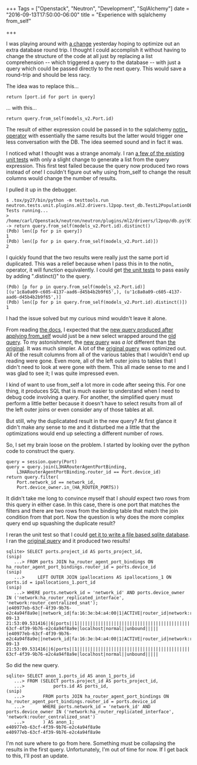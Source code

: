 +++
Tags = ["Openstack", "Neutron", "Development", "SqlAlchemy"]
date = "2016-09-13T17:50:00-06:00"
title = "Experience with sqlalchemy from_self"

+++

I was playing around with [a change][change] yesterday hoping to
optimize out an extra database round trip. I thought I could accomplish
it without having to change the structure of the code at all just by
replacing a list comprehension -- which triggered a query to the
database -- with just a query which could be passed directly to the next
query. This would save a round-trip and should be less racy.

The idea was to replace this...

    return [port.id for port in query]

... with this...

    return query.from_self(models_v2.Port.id)

The result of either expression could be passed in to the sqlalchemy
[notin\_  operator][notin] with essentially the same results but the
latter would trigger one less conversation with the DB. The idea seemed
sound and in fact it was.

I noticed what I thought was a strange anomaly. I ran [a few of the
existing unit tests][unittests] with only a slight change to generate a
list from the query expression. This first test failed because the query
now produced two rows instead of one! I couldn't figure out why using
from_self to change the result columns would change the number of
results.

I pulled it up in the debugger.

    $ .tox/py27/bin/python -m testtools.run neutron.tests.unit.plugins.ml2.drivers.l2pop.test_db.TestL2PopulationDBTestCase.test__get_ha_router_interface_ids_with_ha_dvr_snat_port
    Tests running...
    > /home/carl/Openstack/neutron/neutron/plugins/ml2/drivers/l2pop/db.py(91)_get_ha_router_interface_ids()
    -> return query.from_self(models_v2.Port.id).distinct()
    (Pdb) len([p for p in query])
    1
    (Pdb) len([p for p in query.from_self(models_v2.Port.id)])
    2

I quickly found that the two results were really just the same port id
duplicated. This was a relief because when I pass this in to the notin\_
operator, it will function equivalently. I could get [the unit
tests][unittests] to pass easily by adding ".distinct()" to the query.

    (Pdb) [p for p in query.from_self(models_v2.Port.id)]
    [(u'1c8a0a09-c605-4137-aad6-d45b4b2b9f65',), (u'1c8a0a09-c605-4137-aad6-d45b4b2b9f65',)]
    (Pdb) len([p for p in query.from_self(models_v2.Port.id).distinct()])
    1

I had the issue solved but my curious mind wouldn't leave it alone.

From reading [the docs][fromself], I expected that the [new query
produced after applying from_self][newquery] would just be a new select
wrapped around the [old query][origquery]. To my astonishment, the [new
query][newquery] was *a lot* different than [the original][origquery].
It was much simpler. A lot of the [original query][origquery] was
optimized out. All of the result columns from all of the various tables
that I wouldn't end up reading were gone. Even more, all of the left
outer joins to tables that I didn't need to look at were gone with them.
This all made sense to me and I was glad to see it; I was quite
impressed even.

I kind of want to use from_self a lot more in code after seeing this.
For one thing, it produces SQL that is much easier to understand when I
need to debug code involving a query. For another, the simplified query
must perform a little better because it doesn't have to select results
from all of the left outer joins or even consider any of those tables at
all.

But still, why the duplicatated result in the new query? At first glance
it didn't make any sense to me and it disturbed me a little that the
optimizations would end up selecting a different number of rows.

So, I set my brain loose on the problem. I started by looking over the
python code to construct the query.

    query = session.query(Port)
    query = query.join(L3HARouterAgentPortBinding,
        L3HARouterAgentPortBinding.router_id == Port.device_id)
    return query.filter(
        Port.network_id == network_id,
        Port.device_owner.in_(HA_ROUTER_PORTS))

It didn't take me long to convince myself that I *should* expect two
rows from this query in either case. In this case, there is one port
that matches the filters and there are two rows from the binding table
that match the join condition from that port. Now the question is why
does the more complex query end up squashing the duplicate result?

I reran the unit test so that I could [get it to write a file based
sqlite database][accesssqlite]. I ran the [original query][origquery]
and it produced two results!

    sqlite> SELECT ports.project_id AS ports_project_id,
    (snip)
       ...> FROM ports JOIN ha_router_agent_port_bindings ON ha_router_agent_port_bindings.router_id = ports.device_id
    (snip)
       ...>     LEFT OUTER JOIN ipallocations AS ipallocations_1 ON ports.id = ipallocations_1.port_id
    (snip)
       ...> WHERE ports.network_id = 'network_id' AND ports.device_owner IN ('network:ha_router_replicated_interface', 'network:router_centralized_snat');
    |e40977eb-63cf-4f39-9b76-e2c4a94f8a9e||network_id|fa:16:3e:b4:a4:00|1|ACTIVE|router_id|network:router_centralized_snat|6|||||2016-09-13 21:53:09.531416||6|ports||1||||||||||||||||||||||||||||||||||||||||||||||||||||e40977eb-63cf-4f39-9b76-e2c4a94f8a9e|localhost|normal||unbound|||||
    |e40977eb-63cf-4f39-9b76-e2c4a94f8a9e||network_id|fa:16:3e:b4:a4:00|1|ACTIVE|router_id|network:router_centralized_snat|6|||||2016-09-13 21:53:09.531416||6|ports||1||||||||||||||||||||||||||||||||||||||||||||||||||||e40977eb-63cf-4f39-9b76-e2c4a94f8a9e|localhost|normal||unbound|||||

So did the new query.

    sqlite> SELECT anon_1.ports_id AS anon_1_ports_id
       ...> FROM (SELECT ports.project_id AS ports_project_id,
       ...>           ports.id AS ports_id,
    (snip)
       ...>       FROM ports JOIN ha_router_agent_port_bindings ON ha_router_agent_port_bindings.router_id = ports.device_id
       ...>       WHERE ports.network_id = 'network_id' AND ports.device_owner IN ('network:ha_router_replicated_interface', 'network:router_centralized_snat')
       ...>       ) AS anon_1;
    e40977eb-63cf-4f39-9b76-e2c4a94f8a9e
    e40977eb-63cf-4f39-9b76-e2c4a94f8a9e

I'm not sure where to go from here. Something must be collapsing the
results in the first query. Unfortunately, I'm out of time for now. If I
get back to this, I'll post an update.

[change]: https://review.openstack.org/#/c/255237/54..55/neutron/plugins/ml2/drivers/l2pop/db.py@90
[fromself]: http://docs.sqlalchemy.org/en/latest/orm/query.html#sqlalchemy.orm.query.Query.from_self
[notin]: http://docs.sqlalchemy.org/en/latest/core/sqlelement.html#sqlalchemy.sql.expression.ColumnElement.notin_
[origquery]: http://paste.openstack.org/show/570958/
[newquery]: http://paste.openstack.org/show/570959/
[unittests]: https://review.openstack.org/#/c/255237/54..55/neutron/tests/unit/plugins/ml2/drivers/l2pop/test_db.py@188
[accesssqlite]: https://github.com/openstack/neutron/commit/98838c491a5dc8c1d349a175401f80f2a912cc35

<!-- vim:set tw=72 ft=markdown: -->

